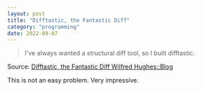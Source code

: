 ```yaml
---
layout: post
title: "Difftastic, the Fantastic Diff"
category: "programming"
date: 2022-09-07
---
```


>I've always wanted a structural diff tool, so I built difftastic.

Source: [Difftastic, the Fantastic Diff  Wilfred Hughes::Blog](https://www.wilfred.me.uk/blog/2022/09/06/difftastic-the-fantastic-diff/)

This is not an easy problem.  Very impressive.
